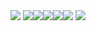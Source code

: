 <div id="header" align="center">
  <img src="https://i.ibb.co/C0t2Cwb/meow-xyo-xyo.png">
 <img src="https://wilardo.crd.co/assets/images/gallery04/a650e3a1_original.png?v=7d859d65"><img src="https://64.media.tumblr.com/d8f2adad98845a94ce9715475c1e8676/0d9d6392a423e969-72/s500x750/5a625ade06b35d864014027998d07d66b4d04b8e.gif"><img src="https://i.ibb.co/5xxsnkv/IMG-8195.gif"><img src="https://64.media.tumblr.com/d8f2adad98845a94ce9715475c1e8676/0d9d6392a423e969-72/s500x750/5a625ade06b35d864014027998d07d66b4d04b8e.gif"><img src="https://wilardo.crd.co/assets/images/gallery04/a650e3a1_original.png?v=7d859d65">
 <a href="https://rentry.co/Eleftheria"><img src="https://i.ibb.co/n3kS2v7/generatedtext-1.png"></img></a>

 
